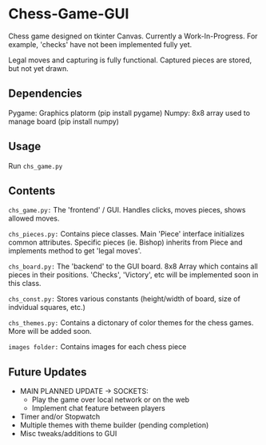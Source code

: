 # Chess-Game-GUI
Chess game designed on tkinter Canvas.   Currently a Work-In-Progress. For example, 'checks' have not been implemented fully yet.  

Legal moves and capturing is fully functional. Captured pieces are stored, but not yet drawn.

## Dependencies
Pygame: Graphics platorm (pip install pygame)
Numpy: 8x8 array used to manage board (pip install numpy)

## Usage
Run `chs_game.py`

## Contents
`chs_game.py:` The 'frontend' / GUI. Handles clicks, moves pieces, shows allowed moves. 

`chs_pieces.py:` Contains piece classes. Main 'Piece' interface initializes common attributes. Specific pieces (ie. Bishop) inherits from Piece and implements method to get 'legal moves'.  

`chs_board.py:` The 'backend' to the GUI board. 8x8 Array which contains all pieces in their positions. 'Checks', 'Victory', etc will be implemented soon in this class.  

`chs_const.py:` Stores various constants (height/width of board, size of indvidual squares, etc.)

`chs_themes.py:` Contains a dictonary of color themes for the chess games. More will be added soon.

`images folder:` Contains images for each chess piece  



## Future Updates
- MAIN PLANNED UPDATE -> SOCKETS:
    - Play the game over local network or on the web
    - Implement chat feature between players
- Timer and/or Stopwatch
- Multiple themes with theme builder (pending completion)
- Misc tweaks/additions to GUI 